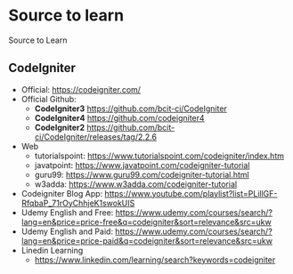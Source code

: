# Source to learn
Source to Learn

## CodeIgniter 

- Official: https://codeigniter.com/
- Official Github: 
  - **CodeIgniter3** https://github.com/bcit-ci/CodeIgniter
  - **CodeIgniter4** https://github.com/codeigniter4
  - **CodeIgniter2** https://github.com/bcit-ci/CodeIgniter/releases/tag/2.2.6
- Web
  - tutorialspoint: https://www.tutorialspoint.com/codeigniter/index.htm
  - javatpoint: https://www.javatpoint.com/codeigniter-tutorial
  - guru99: https://www.guru99.com/codeigniter-tutorial.html
  - w3adda: https://www.w3adda.com/codeigniter-tutorial
- Codeigniter Blog App: https://www.youtube.com/playlist?list=PLillGF-RfqbaP_71rOyChhjeK1swokUIS
- Udemy English and Free: https://www.udemy.com/courses/search/?lang=en&price=price-free&q=codeigniter&sort=relevance&src=ukw
- Udemy English and Paid: https://www.udemy.com/courses/search/?lang=en&price=price-paid&q=codeigniter&sort=relevance&src=ukw
- Linedin Learning
  - https://www.linkedin.com/learning/search?keywords=codeigniter
